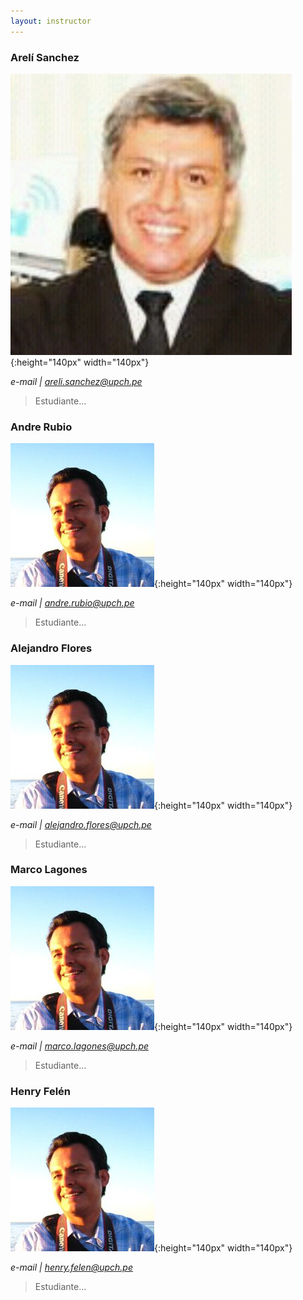 ```yaml
---
layout: instructor
---
```

### Arelí Sanchez
![Alt text](/instructors/luis_pena.jpg){:height="140px" width="140px"}

*e-mail | areli.sanchez@upch.pe*
><div style="text-align: justify">Estudiante...</div> 

### Andre Rubio
![Alt text](/instructors/pablo_moreno.png){:height="140px" width="140px"}

*e-mail | andre.rubio@upch.pe*
><div style="text-align: justify">Estudiante...</div>

### Alejandro Flores
![Alt text](/instructors/pablo_moreno.png){:height="140px" width="140px"}

*e-mail | alejandro.flores@upch.pe*
><div style="text-align: justify">Estudiante...</div>

### Marco Lagones
![Alt text](/instructors/pablo_moreno.png){:height="140px" width="140px"}

*e-mail | marco.lagones@upch.pe*
><div style="text-align: justify">Estudiante...</div>

### Henry Felén
![Alt text](/instructors/pablo_moreno.png){:height="140px" width="140px"}

*e-mail | henry.felen@upch.pe*
><div style="text-align: justify">Estudiante...</div>



